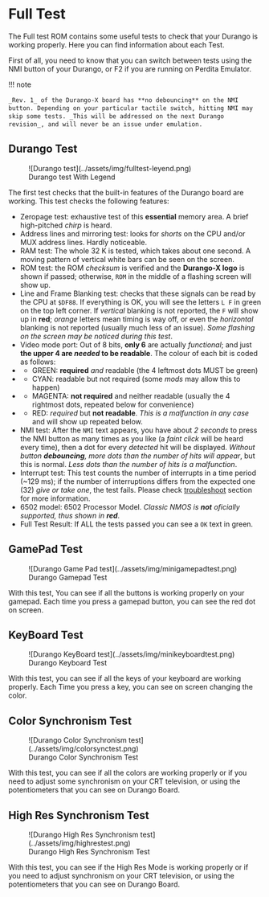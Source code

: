 # Full Test

The Full test ROM contains some useful tests to check that your Durango is working properly. Here you can find information about each Test.

First of all, you need to know that you can switch between tests using the NMI button of your Durango, or F2 if you are running on Perdita Emulator.

!!! note

	_Rev. 1_ of the Durango-X board has **no debouncing** on the NMI button. Depending on your particular tactile switch, hitting NMI may skip some tests. _This will be addressed on the next Durango revision_, and will never be an issue under emulation.

## Durango Test

<figure markdown>
![Durango test](../assets/img/fulltest-leyend.png)
<figcaption>Durango test With Legend</figcaption>
</figure>

The first test checks that the built-in features of the Durango board are working. This test checks the following features:
* Zeropage test: exhaustive test of this **essential** memory area. A brief high-pitched _chirp_ is heard.
* Address lines and mirroring test: looks for _shorts_ on the CPU and/or MUX address lines. Hardly noticeable.
* RAM test: The whole 32 K is tested, which takes about one second. A moving pattern of vertical white bars can be seen on the screen.
* ROM test: the ROM _checksum_ is verified and the **Durango-X logo** is shown if passed; otherwise, `ROM` in the middle of a flashing screen will show up.
* Line and Frame Blanking test: checks that these signals can be read by the CPU at `$DF88`. If everything is OK, you will see the letters `L F` in green on the top left corner. If _vertical_ blanking is not reported, the `F` will show up in **red**; _orange_ letters mean timing is way off, or even the _horizontal_ blanking is not reported (usually much less of an issue). _Some flashing on the screen may be noticed during this test_.
* Video mode port: Out of 8 bits, **only 6** are actually _functional_; and just **the upper 4 are _needed_ to be readable**. The colour of each bit is coded as follows:
* *	GREEN: **required** _and_ readable (the 4 leftmost dots MUST be green)
* * CYAN: readable but not required (some _mods_ may allow this to happen)
* * MAGENTA: **not required** and neither readable (usually the 4 rightmost dots, repeated below for convenience)
* * RED: _required_ but **not readable**. _This is a malfunction in any case_ and will show up repeated below. 
* NMI test: After the `NMI` text appears, you have about _2 seconds_ to press the NMI button as many times as you like (a _faint click_ will be heard every time), then a dot for every _detected_ hit will be displayed. _Without button **debouncing**, more dots than the number of hits will appear_, but this is normal. _Less dots than the number of hits is a malfunction_.
* Interrupt test: This test counts the number of interrupts in a time period (~129 ms); if the number of interruptions differs from the expected one (32) _give or take one_, the test fails. Please check [troubleshoot](../troubleshoot.md) section for more information.
* 6502 model: 6502 Processor Model. _Classic NMOS is **not** oficially supported, thus shown in **red**_.
* Full Test Result: If ALL the tests passed you can see a `OK` text in green.

## GamePad Test

<figure markdown>
![Durango Game Pad test](../assets/img/minigamepadtest.png)
<figcaption>Durango Gamepad Test</figcaption>
</figure>

With this test, You can see if all the buttons is working properly on your gamepad. Each time you press a gamepad button, you can see the red dot on screen.

## KeyBoard Test

<figure markdown>
![Durango KeyBoard test](../assets/img/minikeyboardtest.png)
<figcaption>Durango Keyboard Test</figcaption>
</figure>

With this test, you can see if all the keys of your keyboard are working properly. Each Time you press a key, you can see on screen changing the color.

## Color Synchronism Test

<figure markdown>
![Durango Color Synchronism test](../assets/img/colorsynctest.png)
<figcaption>Durango Color Synchronism Test</figcaption>
</figure>

With this test, you can see if all the colors are working properly or if you need to adjust some synchronism on your CRT television, or using the potentiometers that you can see on Durango Board.

## High Res Synchronism Test

<figure markdown>
![Durango High Res Synchronism test](../assets/img/highrestest.png)
<figcaption>Durango High Res Synchronism Test</figcaption>
</figure>

With this test, you can see if the High Res Mode is working properly or if you need to adjust synchronism on your CRT television, or using the potentiometers that you can see on Durango Board.
